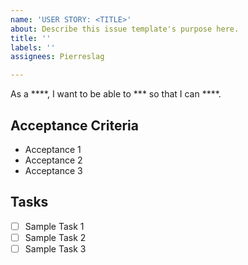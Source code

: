 ```yaml
---
name: 'USER STORY: <TITLE>'
about: Describe this issue template's purpose here.
title: ''
labels: ''
assignees: Pierreslag

---
```


As a ****, I want to be able to *** so that I can ****.

## Acceptance Criteria
 - Acceptance 1
 - Acceptance 2
 - Acceptance 3

## Tasks
   - [ ] Sample Task 1
   - [ ] Sample Task 2
   - [ ] Sample Task 3
